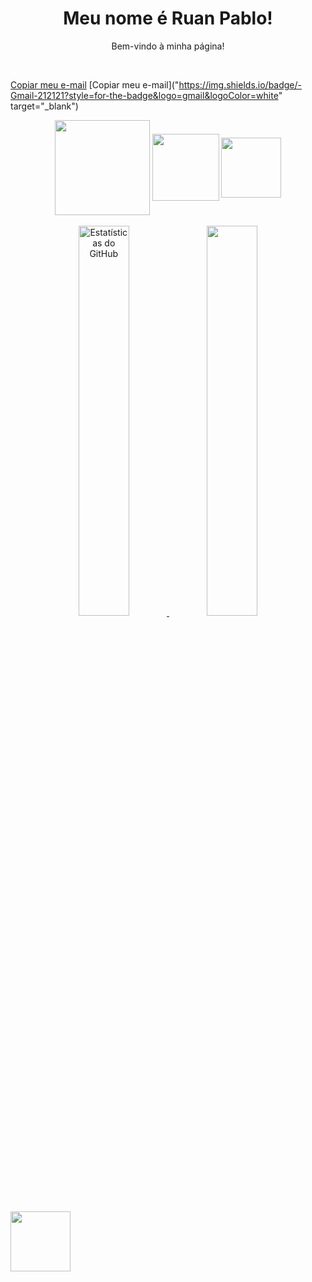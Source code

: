 <h1 align="center"> Meu nome é Ruan Pablo! </h1>
<p align="center"> Bem-vindo à minha página! </p>
<br>

[Copiar meu e-mail](mailto:seuemail@example.)
[Copiar meu e-mail]("https://img.shields.io/badge/-Gmail-212121?style=for-the-badge&logo=gmail&logoColor=white" target="_blank")
<div style="display: inline_block" align="center">
  <img align="center" width="152px" src="https://img.shields.io/badge/JavaScript-F7DF1E?style=for-the-badge&logo=javascript&logoColor=black" />
  <img align="center" width="107px" src="https://img.shields.io/badge/HTML5-E34F26?style=for-the-badge&logo=html5&logoColor=white" />
  <img align="center" width="96px" src="https://img.shields.io/badge/CSS3-1572B6?style=for-the-badge&logo=css3&logoColor=white" />



</div>

<br>

<div align="center">  
  <a href="https://github.com/RuanPSilva">
    <img width="40%" src="https://github-readme-stats.vercel.app/api?username=RuanPSilva&show_icons=true&count_private=true&hide_border=true&title_color=836FFF&icon_color=836FFF&text_color=c9d1d9&bg_color=21272e" alt="Estatísticas do GitHub" /> 
    <img width="40%" src="https://github-readme-stats.vercel.app/api/top-langs/?username=RuanPSilva&layout=compact&hide_border=true&title_color=836FFF&text_color=00bfbf&bg_color=21272e" />
  </a>
</div>

<br>
 <img align="center" width="96px" src="" />
